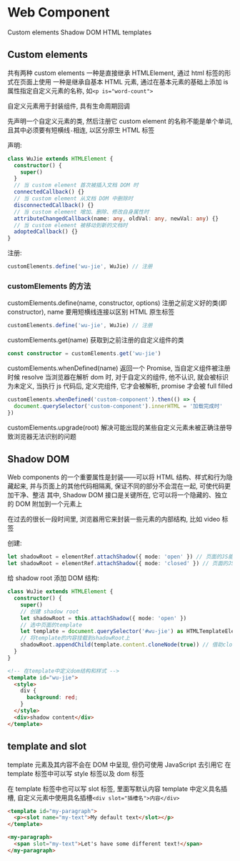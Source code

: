 # Web Component

Custom elements
Shadow DOM
HTML templates

## Custom elements

共有两种 custom elements
一种是直接继承 HTMLElement, 通过 html 标签的形式在页面上使用
一种是继承自基本 HTML 元素, 通过在基本元素的基础上添加 is 属性指定自定义元素的名称, 如`<p is="word-count">`

自定义元素用于封装组件, 具有生命周期回调

先声明一个自定义元素的类, 然后注册它
custom element 的名称不能是单个单词, 且其中必须要有短横线`-`相连, 以区分原生 HTML 标签

声明:

```ts
class WuJie extends HTMLElement {
  constructor() {
    super()
  }
  // 当 custom element 首次被插入文档 DOM 时
  connectedCallback() {}
  // 当 custom element 从文档 DOM 中删除时
  disconnectedCallback() {}
  // 当 custom element 增加、删除、修改自身属性时
  attributeChangedCallback(name: any, oldVal: any, newVal: any) {}
  // 当 custom element 被移动到新的文档时
  adoptedCallback() {}
}
```

注册:

```ts
customElements.define('wu-jie', WuJie) // 注册
```

### customElements 的方法

customElements.define(name, constructor, options)
注册之前定义好的类(即 constructor), name 要用短横线连接以区别 HTML 原生标签

```ts
customElements.define('wu-jie', WuJie) // 注册
```

customElements.get(name)
获取到之前注册的自定义组件的类

```ts
const constructor = customElements.get('wu-jie')
```

customElements.whenDefined(name)
返回一个 Promise, 当自定义组件被注册时候 resolve
当浏览器在解析 dom 时, 对于自定义的组件, 他不认识, 就会被标识为未定义, 当执行 js 代码后, 定义完组件, 它才会被解析, promise 才会被 full filled

```ts
customElements.whenDefined('custom-component').then(() => {
  document.querySelector('custom-component').innerHTML = '加载完成时'
})
```

customElements.upgrade(root)
解决可能出现的某些自定义元素未被正确注册导致浏览器无法识别的问题

## Shadow DOM

Web components 的一个重要属性是封装——可以将 HTML 结构、样式和行为隐藏起来, 并与页面上的其他代码相隔离, 保证不同的部分不会混在一起, 可使代码更加干净、整洁
其中, Shadow DOM 接口是关键所在, 它可以将一个隐藏的、独立的 DOM 附加到一个元素上

在过去的很长一段时间里, 浏览器用它来封装一些元素的内部结构, 比如 video 标签

创建:

```ts
let shadowRoot = elementRef.attachShadow({ mode: 'open' }) // 页面的JS能够获取shadow DOM  通过shadow host的shadowRoot属性 `const myShadowDom = myCustomElem.shadowRoot`
let shadowRoot = elementRef.attachShadow({ mode: 'closed' }) // 页面的JS不能获取shadow DOM
```

给 shadow root 添加 DOM 结构:

```ts
class WuJie extends HTMLElement {
  constructor() {
    super()
    // 创建 shadow root
    let shadowRoot = this.attachShadow({ mode: 'open' })
    // 选中页面的template
    let template = document.querySelector('#wu-jie') as HTMLTemplateElement
    // 将template的内容挂载到shadowRoot上
    shadowRoot.appendChild(template.content.cloneNode(true)) // 借助cloneNode方法
  }
}
```

```html
<!-- 在template中定义dom结构和样式 -->
<template id="wu-jie">
  <style>
    div {
      background: red;
    }
  </style>
  <div>shadow content</div>
</template>
```

## template and slot

template 元素及其内容不会在 DOM 中呈现, 但仍可使用 JavaScript 去引用它
在 template 标签中可以写 style 标签以及 dom 标签

在 template 标签中也可以写 slot 标签, 里面写默认内容
template 中定义具名插槽, 自定义元素中使用具名插槽`<div slot="插槽名">内容</div>`

```html
<template id="my-paragraph">
  <p><slot name="my-text">My default text</slot></p>
</template>

<my-paragraph>
  <span slot="my-text">Let's have some different text!</span>
</my-paragraph>
```

